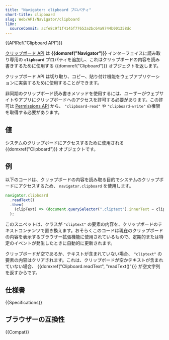 ```yaml
---
title: "Navigator: clipboard プロパティ"
short-title: clipboard
slug: Web/API/Navigator/clipboard
l10n:
  sourceCommit: acfe8c9f1f4145f77653a2bc64a9744b001358dc
---
```


{{APIRef("Clipboard API")}}

[クリップボード API](/ja/docs/Web/API/Clipboard_API) は **{{domxref("Navigator")}}** インターフェイスに読み取り専用の **`clipboard`** プロパティを追加し、これはクリップボードの内容を読み書きするために使用する {{domxref("Clipboard")}} オブジェクトを返します。

クリップボード API は切り取り、コピー、貼り付け機能をウェブアプリケーションに実装するために使用することができます。

非同期のクリップボード読み書きメソッドを使用するには、ユーザーがウェブサイトやアプリにクリップボードへのアクセスを許可する必要があります。この許可は [Permissions API](/ja/docs/Web/API/Permissions_API) から、 `"clipboard-read"` や `"clipboard-write"` の権限を取得する必要があります。

## 値

システムのクリップボードにアクセスするために使用される {{domxref("Clipboard")}} オブジェクトです。

## 例

以下のコードは、クリップボードの内容を読み取る目的でシステムのクリップボードにアクセスするため、 `navigator.clipboard` を使用します。

```js
navigator.clipboard
  .readText()
  .then(
    (clipText) => (document.querySelector(".cliptext").innerText = clipText),
  );
```

このスニペットは、クラスが `"cliptext"` の要素の内容を、クリップボードのテキストコンテンツで置き換えます。おそらくこのコードは現在のクリップボードの内容を表示するブラウザー拡張機能に使用されているもので、定期的または特定のイベントが発生したときに自動的に更新されます。

クリップボードが空であるか、テキストが含まれていない場合、 `"cliptext"` の要素の内容はクリアされます。これは、クリップボードが空かテキストが含まれていない場合、 {{domxref("Clipboard.readText", "readText()")}} が空文字列を返すからです。

## 仕様書

{{Specifications}}

## ブラウザーの互換性

{{Compat}}
